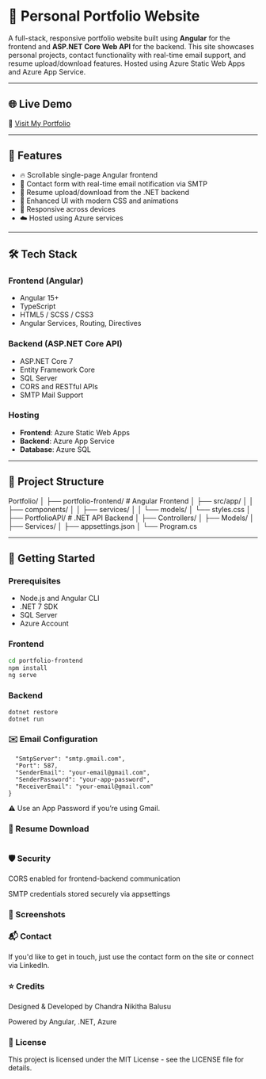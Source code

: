 # 💼 Personal Portfolio Website

A full-stack, responsive portfolio website built using **Angular** for the frontend and **ASP.NET Core Web API** for the backend. This site showcases personal projects, contact functionality with real-time email support, and resume upload/download features. Hosted using Azure Static Web Apps and Azure App Service.

---

## 🌐 Live Demo

🔗 [Visit My Portfolio](https://your-live-link.com)

---

## 🧩 Features

- 🔥 Scrollable single-page Angular frontend
- 💬 Contact form with real-time email notification via SMTP
- 📄 Resume upload/download from the .NET backend
- 💅 Enhanced UI with modern CSS and animations
- 📱 Responsive across devices
- ☁️ Hosted using Azure services

---

## 🛠️ Tech Stack

### Frontend (Angular)
- Angular 15+
- TypeScript
- HTML5 / SCSS / CSS3
- Angular Services, Routing, Directives

### Backend (ASP.NET Core API)
- ASP.NET Core 7
- Entity Framework Core
- SQL Server
- CORS and RESTful APIs
- SMTP Mail Support

### Hosting
- **Frontend**: Azure Static Web Apps
- **Backend**: Azure App Service
- **Database**: Azure SQL

---

## 📂 Project Structure

Portfolio/
│
├── portfolio-frontend/ # Angular Frontend
│ ├── src/app/
│ │ ├── components/
│ │ ├── services/
│ │ └── models/
│ └── styles.css
│
├── PortfolioAPI/ # .NET API Backend
│ ├── Controllers/
│ ├── Models/
│ ├── Services/
│ ├── appsettings.json
│ └── Program.cs


---

## 🚀 Getting Started

### Prerequisites
- Node.js and Angular CLI
- .NET 7 SDK
- SQL Server
- Azure Account

### Frontend

```bash
cd portfolio-frontend
npm install
ng serve
```

### Backend

```cd PortfolioAPI
dotnet restore
dotnet run
```

### ✉️ Email Configuration

```"EmailSettings": {
  "SmtpServer": "smtp.gmail.com",
  "Port": 587,
  "SenderEmail": "your-email@gmail.com",
  "SenderPassword": "your-app-password",
  "ReceiverEmail": "your-email@gmail.com"
}
```

⚠️ Use an App Password if you’re using Gmail.

### 📄 Resume Download

```Use /api/resume/download for downloading
```

### 🛡️ Security

CORS enabled for frontend-backend communication

SMTP credentials stored securely via appsettings

### 📸 Screenshots

### 📬 Contact

If you'd like to get in touch, just use the contact form on the site or connect via LinkedIn.

### ⭐ Credits

Designed & Developed by Chandra Nikitha Balusu

Powered by Angular, .NET, Azure

### 📃 License

This project is licensed under the MIT License - see the LICENSE file for details.
